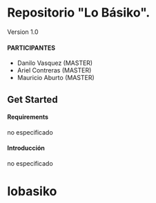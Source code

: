 Repositorio "Lo Básiko".
=========================

Version 1.0

#### PARTICIPANTES

* Danilo Vasquez (MASTER)
* Ariel Contreras (MASTER)
* Mauricio Aburto (MASTER)


Get Started
-------------

#### Requirements 

no especificado

#### Introducción

no especificado

# lobasiko
